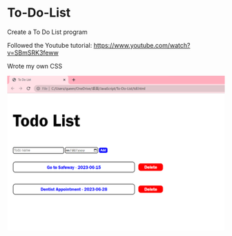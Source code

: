 # To-Do-List
Create a To Do List program

Followed the Youtube tutorial: https://www.youtube.com/watch?v=SBmSRK3feww

Wrote my own CSS

![Alt text](preview.png)
